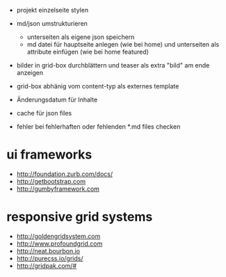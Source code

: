 
* projekt einzelseite stylen

* md/json umstrukturieren
	* unterseiten als eigene json speichern
	* md datei für hauptseite anlegen (wie bei home) und unterseiten als attribute einfügen (wie bei home featured)


* bilder in grid-box durchblättern und teaser als extra "bild" am ende anzeigen
* grid-box abhänig vom content-typ als externes template


* Änderungsdatum für Inhalte

* cache für json files
* fehler bei fehlerhaften oder fehlenden *.md files checken







# ui frameworks
* http://foundation.zurb.com/docs/
* http://getbootstrap.com
* http://gumbyframework.com


# responsive grid systems
* http://goldengridsystem.com
* http://www.profoundgrid.com
* http://neat.bourbon.io
* http://purecss.io/grids/
* http://gridpak.com/#

